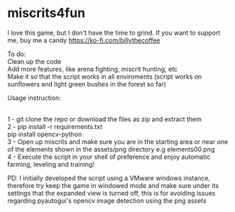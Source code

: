 
# miscrits4fun
I love this game, but I don't have the time to grind.
If you want to support me, buy me a candy https://ko-fi.com/billythecoffee

To do:
<br> Clean up the code
<br> Add more features, like arena fighting, miscrit hunting, etc
<br> Make it so that the script works in all enviroments (script works on sunflowers and light green bushes in the forest so far)

Usage instruction:

<br> 1 - git clone the repo or download the files as zip and extract them
<br> 2 - pip install -r requirements.txt
<br> pip install opencv-python
<br> 3 - Open up miscrits and make sure you are in the starting area or near one of the elements shown in the assets/png directory e.g elements00.png
<br> 4 - Execute the script in your shell of preference and enjoy automatic farming, leveling and training!

PD: I initially developed the script using a VMware windows instance, therefore try keep the game in windowed mode and make sure under its settings that the expanded view is turned off, this is for avoiding issues regarding pyautogui's opencv image detection using the png assets


